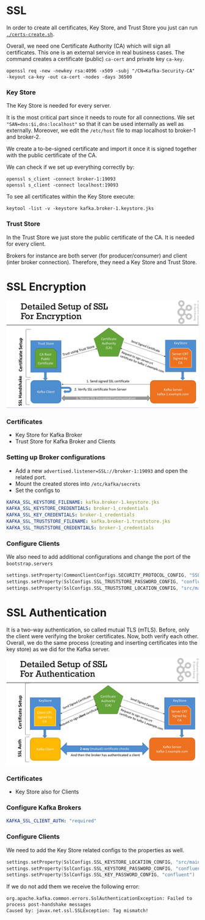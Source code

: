 # SSL

In order to create all certificates, Key Store, and Trust Store you
just can run [`./certs-create.sh`](./certs-create.sh).

Overall, we need one Certificate Authority (CA) which will sign all certificates.
This one is an external service in real business cases.
The command creates a certificate (public) `ca-cert` and private key `ca-key`.

```shell
openssl req -new -newkey rsa:4096 -x509 -subj "/CN=Kafka-Security-CA" -keyout ca-key -out ca-cert -nodes -days 36500
```

### Key Store

The Key Store is needed for every server.

It is the most critical part since it needs to route for all connections.
We set `"SAN=dns:$i,dns:localhost"` so that it can be used internally as 
well as externally. Moreover, we edit the `/etc/host` file to map localhost to broker-1 and broker-2.

We create a to-be-signed certificate and import it once it is signed together
with the public certificate of the CA.


We can check if we set up everything correctly by:
```shell
openssl s_client -connect broker-1:19093
openssl s_client -connect localhost:19093
```

To see all certificates within the Key Store execute:
```shell
keytool -list -v -keystore kafka.broker-1.keystore.jks
```

### Trust Store

In the Trust Store we just store the public certificate of the CA.
It is needed for every client. 

Brokers for instance are both server
(for producer/consumer) and client (inter broker connection).
Therefore, they need a Key Store and Trust Store.



# SSL Encryption

![](SSL_encry.png)

### Certificates 

* Key Store for Kafka Broker
* Trust Store for Kafka Broker and Clients

### Setting up Broker configurations

* Add a new `advertised.listener=SSL://broker-1:19093` and open the related port.
* Mount the created stores into `/etc/kafka/secrets`
* Set the configs to
```yaml
KAFKA_SSL_KEYSTORE_FILENAME: kafka.broker-1.keystore.jks
KAFKA_SSL_KEYSTORE_CREDENTIALS: broker-1_credentials
KAFKA_SSL_KEY_CREDENTIALS: broker-1_credentials
KAFKA_SSL_TRUSTSTORE_FILENAME: kafka.broker-1.truststore.jks
KAFKA_SSL_TRUSTSTORE_CREDENTIALS: broker-1_credentials
```

### Configure Clients

We also need to add additional configurations and change the port of the `bootstrap.servers`
```kotlin
settings.setProperty(CommonClientConfigs.SECURITY_PROTOCOL_CONFIG, "SSL")
settings.setProperty(SslConfigs.SSL_TRUSTSTORE_PASSWORD_CONFIG, "confluent")
settings.setProperty(SslConfigs.SSL_TRUSTSTORE_LOCATION_CONFIG, "src/main/resources/kafka.client.truststore.jks")
```


# SSL Authentication 

It is a two-way authentication, so called mutual TLS (mTLS).
Before, only the client were verifying the broker certificates. Now, both verify each other.
Overall, we do the same process (creating and inserting certificates into the key store) as we did for the Kafka server.

![](SSL_auth.png)

### Certificates

* Key Store also for Clients

### Configure Kafka Brokers

```yaml
KAFKA_SSL_CLIENT_AUTH: "required"
```

### Configure Clients

We need to add the Key Store related configs to the properties as well.

```kotlin
settings.setProperty(SslConfigs.SSL_KEYSTORE_LOCATION_CONFIG, "src/main/resources/kafka.client.keystore.jks")
settings.setProperty(SslConfigs.SSL_KEYSTORE_PASSWORD_CONFIG, "confluent")
settings.setProperty(SslConfigs.SSL_KEY_PASSWORD_CONFIG, "confluent")
```

If we do not add them we receive the following error:
```
org.apache.kafka.common.errors.SslAuthenticationException: Failed to process post-handshake messages
Caused by: javax.net.ssl.SSLException: Tag mismatch!
```

